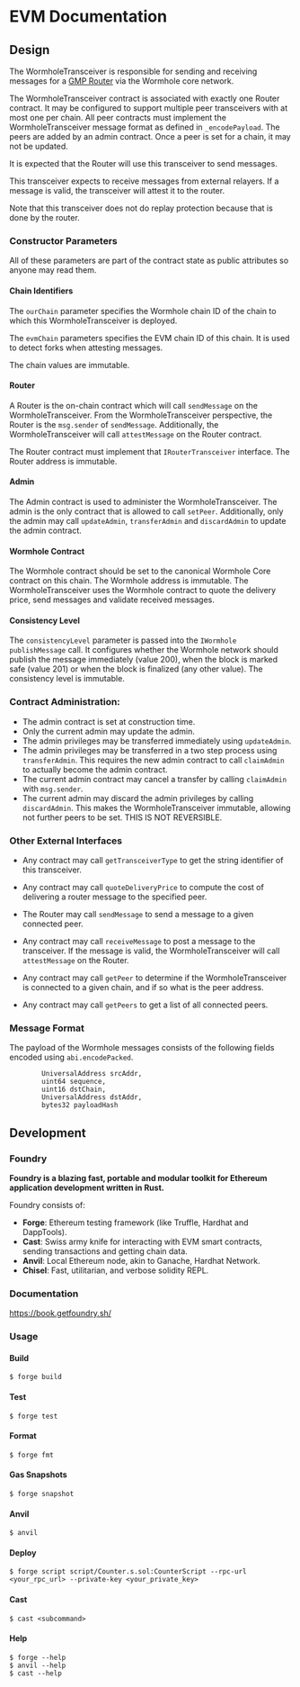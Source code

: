 # EVM Documentation

## Design

The WormholeTransceiver is responsible for sending and receiving messages for a [GMP Router](https://github.com/wormholelabs-xyz/example-gmp-router/blob/main/README.md) via the Wormhole core network.

The WormholeTransceiver contract is associated with exactly one Router contract. It may be configured to support multiple peer transceivers with at most one per chain. All peer contracts must implement the WormholeTransceiver message format as defined in `_encodePayload`. The peers are added by an admin contract. Once a peer is set for a chain, it may not be updated.

It is expected that the Router will use this transceiver to send messages.

This transceiver expects to receive messages from external relayers. If a message is valid, the transceiver will attest it to the router.

Note that this transceiver does not do replay protection because that is done by the router.

### Constructor Parameters

All of these parameters are part of the contract state as public attributes so anyone may read them.

#### Chain Identifiers

The `ourChain` parameter specifies the Wormhole chain ID of the chain to which this WormholeTransceiver is deployed.

The `evmChain` parameters specifies the EVM chain ID of this chain. It is used to detect forks when attesting messages.

The chain values are immutable.

#### Router

A Router is the on-chain contract which will call `sendMessage` on the WormholeTransceiver. From the WormholeTransceiver perspective, the Router is the `msg.sender` of `sendMessage`. Additionally, the WormholeTransceiver will call `attestMessage` on the Router contract.

The Router contract must implement that `IRouterTransceiver` interface. The Router address is immutable.

#### Admin

The Admin contract is used to administer the WormholeTransceiver. The admin is the only contract that is allowed to call `setPeer`. Additionally, only the admin may call `updateAdmin`, `transferAdmin` and `discardAdmin` to update the admin contract.

#### Wormhole Contract

The Wormhole contract should be set to the canonical Wormhole Core contract on this chain. The Wormhole address is immutable. The WormholeTransceiver uses the Wormhole contract to quote the delivery price, send messages and validate received messages.

#### Consistency Level

The `consistencyLevel` parameter is passed into the `IWormhole` `publishMessage` call. It configures whether the Wormhole network should publish the message immediately (value 200), when the block is marked safe (value 201) or when the block is finalized (any other value). The consistency level is immutable.

### Contract Administration:

- The admin contract is set at construction time.
- Only the current admin may update the admin.
- The admin privileges may be transferred immediately using `updateAdmin`.
- The admin privileges may be transferred in a two step process using `transferAdmin`. This requires the new admin contract to call `claimAdmin` to actually become the admin contract.
- The current admin contract may cancel a transfer by calling `claimAdmin` with `msg.sender`.
- The current admin may discard the admin privileges by calling `discardAdmin`. This makes the WormholeTransceiver immutable, allowing not further peers to be set. THIS IS NOT REVERSIBLE.

### Other External Interfaces

- Any contract may call `getTransceiverType` to get the string identifier of this transceiver.
- Any contract may call `quoteDeliveryPrice` to compute the cost of delivering a router message to the specified peer.
- The Router may call `sendMessage` to send a message to a given connected peer.
- Any contract may call `receiveMessage` to post a message to the transceiver. If the message is valid, the WormholeTransceiver will call `attestMessage` on the Router.

- Any contract may call `getPeer` to determine if the WormholeTransceiver is connected to a given chain, and if so what is the peer address.
- Any contract may call `getPeers` to get a list of all connected peers.

### Message Format

The payload of the Wormhole messages consists of the following fields encoded using `abi.encodePacked`.

```code
		UniversalAddress srcAddr,
		uint64 sequence,
		uint16 dstChain,
		UniversalAddress dstAddr,
		bytes32 payloadHash
```

## Development

### Foundry

**Foundry is a blazing fast, portable and modular toolkit for Ethereum application development written in Rust.**

Foundry consists of:

- **Forge**: Ethereum testing framework (like Truffle, Hardhat and DappTools).
- **Cast**: Swiss army knife for interacting with EVM smart contracts, sending transactions and getting chain data.
- **Anvil**: Local Ethereum node, akin to Ganache, Hardhat Network.
- **Chisel**: Fast, utilitarian, and verbose solidity REPL.

### Documentation

https://book.getfoundry.sh/

### Usage

#### Build

```shell
$ forge build
```

#### Test

```shell
$ forge test
```

#### Format

```shell
$ forge fmt
```

#### Gas Snapshots

```shell
$ forge snapshot
```

#### Anvil

```shell
$ anvil
```

#### Deploy

```shell
$ forge script script/Counter.s.sol:CounterScript --rpc-url <your_rpc_url> --private-key <your_private_key>
```

#### Cast

```shell
$ cast <subcommand>
```

#### Help

```shell
$ forge --help
$ anvil --help
$ cast --help
```
